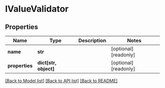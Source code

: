 # IValueValidator


## Properties
Name | Type | Description | Notes
------------ | ------------- | ------------- | -------------
**name** | **str** |  | [optional] [readonly] 
**properties** | **dict[str, object]** |  | [optional] [readonly] 

[[Back to Model list]](../README.md#documentation-for-models) [[Back to API list]](../README.md#documentation-for-api-endpoints) [[Back to README]](../README.md)


